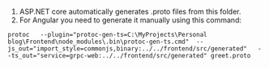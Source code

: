 1. ASP.NET core automatically generates .proto files from this folder.
2. For Angular you need to generate it manually using this command:
```
protoc   --plugin="protoc-gen-ts=C:\MyProjects\Personal blog\Frontend\node_modules\.bin\protoc-gen-ts.cmd"  --js_out="import_style=commonjs,binary:../../frontend/src/generated"   --ts_out="service=grpc-web:../../frontend/src/generated" greet.proto
```
